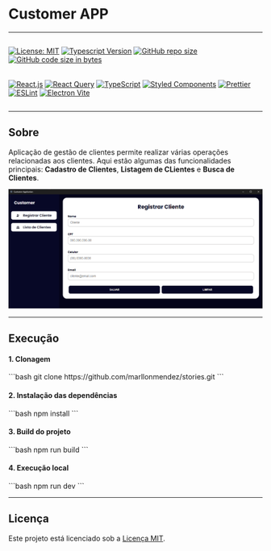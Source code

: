 # Customer APP


---
<div style="display: flex; flex-direction: column; align-items: center; align-content: center; justify-content: center; gap: 0.25rem;">

[![License: MIT](https://img.shields.io/badge/License-MIT-070826)](https://opensource.org/licenses/MIT)
[![Typescript Version](https://img.shields.io/badge/Typescript-5%2B-070826)](https://www.typescriptlang.org/)
[![GitHub repo size](https://img.shields.io/github/repo-size/marllonmendez/stories?color=070826)]()
[![GitHub code size in bytes](https://img.shields.io/github/languages/code-size/marllonmendez/stories?color=070826)]()

[![React.js](https://img.shields.io/badge/React-070826?style=for-the-badge&logo=react&logoColor=white)](https://react.dev/)
[![React Query](https://img.shields.io/badge/React_Query-070826?style=for-the-badge&logo=ReactQuery&logoColor=white)](https://tanstack.com/query/v5/docs/framework/react/overview)
[![TypeScript](https://img.shields.io/badge/TypeScript-070826?style=for-the-badge&logo=typescript&logoColor=white)](https://www.typescriptlang.org/)
[![Styled Components](https://img.shields.io/badge/styled_components-070826?style=for-the-badge&logo=styled-components&logoColor=white)](https://styled-components.com/)
[![Prettier](https://img.shields.io/badge/prettier-070826?style=for-the-badge&logo=prettier&logoColor=white)](https://prettier.io/)
[![ESLint](https://img.shields.io/badge/eslint-070826?style=for-the-badge&logo=eslint&logoColor=white)](https://eslint.org/)
[![Electron Vite](https://img.shields.io/badge/Electron%20Vite-070826?style=for-the-badge&logo=vite&logoColor=white)](https://electron-vite.org/)

</div>

---


## Sobre
Aplicação de gestão de clientes permite realizar várias operações relacionadas aos clientes. Aqui estão algumas das funcionalidades principais: **Cadastro de Clientes**, **Listagem de CLientes** e **Busca de Clientes**.

![Page](Image/page.png)

---

## Execução

<h4>1. Clonagem</h4>
```bash
git clone https://github.com/marllonmendez/stories.git
```

<h4>2. Instalação das dependências</h4>
```bash
npm install
```

<h4>3. Build do projeto</h4>
```bash
npm run build
```

<h4>4. Execução local</h4>
```bash
npm run dev
```

---

## Licença

Este projeto está licenciado sob a [Licença MIT](LICENSE).

